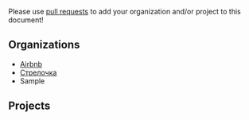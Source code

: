 Please use [pull requests](https://github.com/airbnb/react-dates/pull/new/master) to add your organization and/or project to this document!

Organizations
----------
 - [Airbnb](https://github.com/airbnb)
 - [Стрелочка](https://strelchka.ru)
 - Sample

Projects
----------
